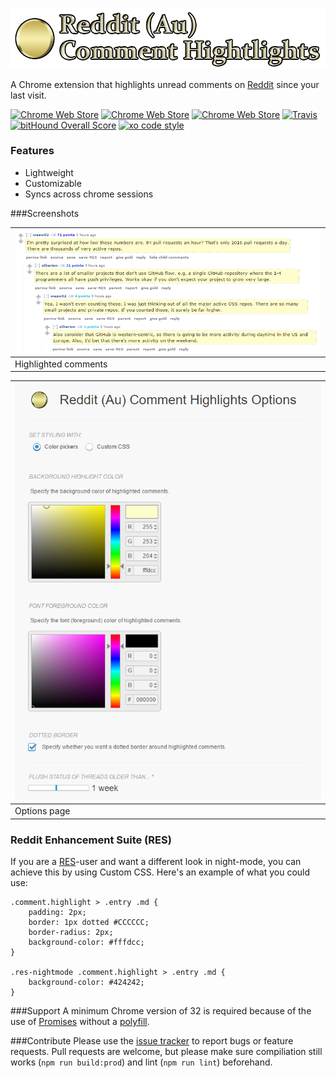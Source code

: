 ![](img/Logo.png)

A Chrome extension that highlights unread comments on [Reddit](https://www.reddit.com) since your last visit.

[![Chrome Web Store](https://img.shields.io/chrome-web-store/v/jeodebnjeecpbmbgimbpinccfkihhjid.svg?maxAge=2592000)](https://chrome.google.com/webstore/detail/reddit-au-comment-highlig/jeodebnjeecpbmbgimbpinccfkihhjid)
[![Chrome Web Store](https://img.shields.io/chrome-web-store/d/jeodebnjeecpbmbgimbpinccfkihhjid.svg?maxAge=2592000)](https://chrome.google.com/webstore/detail/reddit-au-comment-highlig/jeodebnjeecpbmbgimbpinccfkihhjid)
[![Chrome Web Store](https://img.shields.io/chrome-web-store/rating/jeodebnjeecpbmbgimbpinccfkihhjid.svg?maxAge=2592000)](https://chrome.google.com/webstore/detail/reddit-au-comment-highlig/jeodebnjeecpbmbgimbpinccfkihhjid)
[![Travis](https://img.shields.io/travis/easyfuckingpeasy/BitFlags.svg)](https://travis-ci.org/easyfuckingpeasy/BitFlags)
[![bitHound Overall Score](https://www.bithound.io/github/easyfuckingpeasy/BitFlags/badges/score.svg)](https://www.bithound.io/github/easyfuckingpeasy/chrome-reddit-comment-highlights)
[![xo code style](https://img.shields.io/badge/code%20style-%20XO-67d5c5.svg)](https://github.com/sindresorhus/xo)

### Features
* Lightweight
* Customizable
* Syncs across chrome sessions

###Screenshots

![](img/Screenshot_highlight.png) |
--------------------------------- |
Highlighted comments              |

![](img/Screenshot_options.png)   |
--------------------------------- |
Options page                      |

### Reddit Enhancement Suite (RES)
If you are a [RES](https://redditenhancementsuite.com/)-user and want a different look in night-mode, you can achieve this by using Custom CSS.
Here's an example of what you could use:

	.comment.highlight > .entry .md {
	    padding: 2px;
	    border: 1px dotted #CCCCCC;
	    border-radius: 2px;
	    background-color: #fffdcc;
	}
	
	.res-nightmode .comment.highlight > .entry .md {
	    background-color: #424242;
	}

###Support
A minimum Chrome version of 32 is required because of the use of [Promises](https://developer.mozilla.org/en/docs/Web/JavaScript/Reference/Global_Objects/Promise) without a [polyfill](https://developer.mozilla.org/en-US/docs/Glossary/Polyfill).

###Contribute
Please use the [issue tracker](https://github.com/easyfuckingpeasy/chrome-reddit-comment-highlights/issues) to report bugs or feature requests.
Pull requests are welcome, but please make sure compiliation still works (`npm run build:prod`) and lint (`npm run lint`) beforehand.